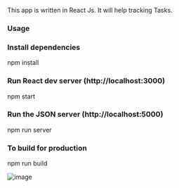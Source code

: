 This app is written in React Js. It will help tracking Tasks.

### Usage
### Install dependencies

npm install

### Run React dev server (http://localhost:3000)

npm start

### Run the JSON server (http://localhost:5000)

npm run server

### To build for production

npm run build

![image](https://user-images.githubusercontent.com/44003944/208863326-7d17edbb-161c-4045-9e52-299e518eb96c.png)
